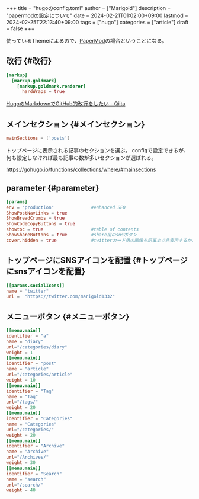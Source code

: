+++
title = "hugoのconfig.toml"
author = ["Marigold"]
description = "papermodの設定について"
date = 2024-02-21T01:02:00+09:00
lastmod = 2024-02-25T22:13:40+09:00
tags = ["hugo"]
categories = ["article"]
draft = false
+++

使っているThemeによるので、[PaperMod](https://github.com/adityatelange/hugo-PaperMod/)の場合ということになる。


## 改行 {#改行}

```toml
[markup]
  [markup.goldmark]
    [markup.goldmark.renderer]
      hardWraps = true
```

[HugoのMarkdownでGitHub的改行をしたい - Qiita](https://qiita.com/sijiaoh/items/3dcbbed720a2fc668ca8)


## メインセクション {#メインセクション}

```toml
mainSections = ['posts']
```

トップページに表示される記事のセクションを選ぶ。
configで設定できるが、何も設定しなければ最も記事の数が多いセクションが選ばれる。

<https://gohugo.io/functions/collections/where/#mainsections>


## parameter {#parameter}

```toml
[params]
env = "production"              #enhanced SEO
ShowPostNavLinks = true
ShowBreadCrumbs = true
ShowCodeCopyButtons = true
showtoc = true                  #table of contents
ShowShareButtons = true         #share用のsnsボタン
cover.hidden = true             #twitterカード用の画像を記事上で非表示するかどうか
```


## トップページにSNSアイコンを配置 {#トップページにsnsアイコンを配置}

```toml
[[params.socialIcons]]
name = "twitter"
url =  "https://twitter.com/marigold1332"
```


## メニューボタン {#メニューボタン}

```toml
[[menu.main]]
identifier = "a"
name = "diary"
url="/categories/diary"
weight = 1
[[menu.main]]
identifier = "post"
name = "article"
url="/categories/article"
weight = 10
[[menu.main]]
identifier = "Tag"
name = "Tag"
url="/tags/"
weight = 20
[[menu.main]]
identifier = "Categories"
name = "Categories"
url="/categories/"
weight = 20
[[menu.main]]
identifier = "Archive"
name = "Archive"
url="/Archives/"
weight = 30
[[menu.main]]
identifier = "Search"
name = "search"
url="/search/"
weight = 40
```
